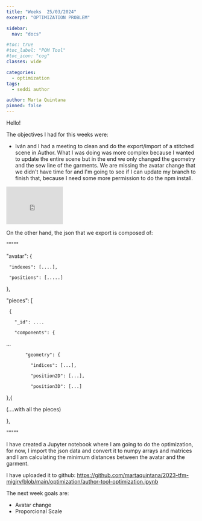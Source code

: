 ```yaml
---
title: "Weeks  25/03/2024"
excerpt: "OPTIMIZATION PROBLEM"

sidebar:
  nav: "docs"

#toc: true
#toc_label: "POM Tool"
#toc_icon: "cog"
classes: wide

categories:
  - optimization
tags:
  - seddi author

author: Marta Quintana
pinned: false
---
```


Hello!

The objectives I had for this weeks were:

- Iván and I had a meeting to clean and do the export/import of a stitched scene in Author. What I was doing was more complex because I wanted to update the entire scene but in the end we only changed the geometry and the sew line of the garments. We are missing the avatar change that we didn't have time for and I'm going to see if I can update my branch to finish that, because I need some more permission to do the npm install.

<iframe width="150" height="100" src="https://youtube.com/embed/6w9Wm53zq8w" frameborder="0" allow="autoplay; encrypted-media" allowfullscreen></iframe>

On the other hand, the json that we export is composed of:

"""""

"avatar": {

     "indexes": [....],

     "positions": [.....]

},

"pieces": [

     {

       "_id": ....

       "components": {

...

           "geometry": {

             "indices": [...],

             "position2D": [...],

             "position3D": [...]

},{

(....with all the pieces)

},

"""""

I have created a Jupyter notebook where I am going to do the optimization, for now, I import the json data and convert it to numpy arrays and matrices and I am calculating the minimum distances between the avatar and the garment.

I have uploaded it to github: https://github.com/martaquintana/2023-tfm-migjrv/blob/main/optimization/author-tool-optimization.ipynb

The next week goals are:

- Avatar change
- Proporcional Scale
